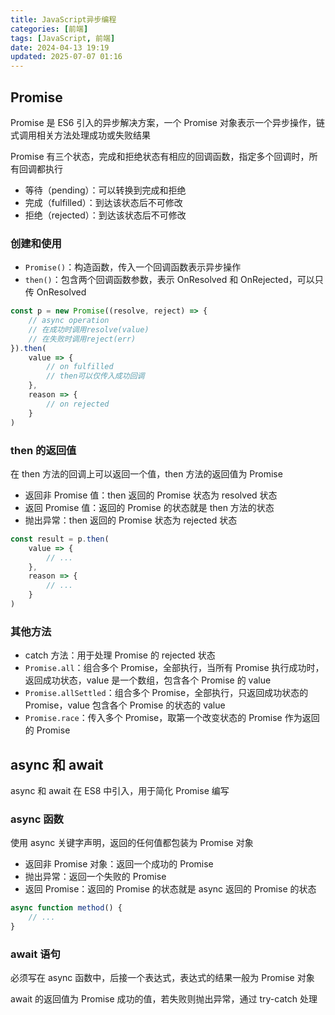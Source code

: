 ```yaml
---
title: JavaScript异步编程
categories: [前端]
tags: [JavaScript, 前端]
date: 2024-04-13 19:19
updated: 2025-07-07 01:16
---
```

## Promise

Promise 是 ES6 引入的异步解决方案，一个 Promise 对象表示一个异步操作，链式调用相关方法处理成功或失败结果

Promise 有三个状态，完成和拒绝状态有相应的回调函数，指定多个回调时，所有回调都执行

- 等待（pending）：可以转换到完成和拒绝
- 完成（fulfilled）：到达该状态后不可修改
- 拒绝（rejected）：到达该状态后不可修改

### 创建和使用

- `Promise()`：构造函数，传入一个回调函数表示异步操作
- `then()`：包含两个回调函数参数，表示 OnResolved 和 OnRejected，可以只传 OnResolved

```js
const p = new Promise((resolve, reject) => {
    // async operation
    // 在成功时调用resolve(value)
    // 在失败时调用reject(err)
}).then(
    value => {
        // on fulfilled
        // then可以仅传入成功回调
    },
    reason => {
        // on rejected
    }
)
```

### then 的返回值

在 then 方法的回调上可以返回一个值，then 方法的返回值为 Promise

- 返回非 Promise 值：then 返回的 Promise 状态为 resolved 状态
- 返回 Promise 值：返回的 Promise 的状态就是 then 方法的状态
- 抛出异常：then 返回的 Promise 状态为 rejected 状态

```js
const result = p.then(
    value => {
        // ...
    },
    reason => {
        // ...
    }
)
```

### 其他方法

- catch 方法：用于处理 Promise 的 rejected 状态
- `Promise.all`：组合多个 Promise，全部执行，当所有 Promise 执行成功时，返回成功状态，value 是一个数组，包含各个 Promise 的 value
- `Promise.allSettled`：组合多个 Promise，全部执行，只返回成功状态的 Promise，value 包含各个 Promise 的状态的 value
- `Promise.race`：传入多个 Promise，取第一个改变状态的 Promise 作为返回的 Promise

## async 和 await

async 和 await 在 ES8 中引入，用于简化 Promise 编写

### async 函数

使用 async 关键字声明，返回的任何值都包装为 Promise 对象

- 返回非 Promise 对象：返回一个成功的 Promise
- 抛出异常：返回一个失败的 Promise
- 返回 Promise：返回的 Promise 的状态就是 async 返回的 Promise 的状态

```js
async function method() {
    // ...
}
```

### await 语句

必须写在 async 函数中，后接一个表达式，表达式的结果一般为 Promise 对象

await 的返回值为 Promise 成功的值，若失败则抛出异常，通过 try-catch 处理
